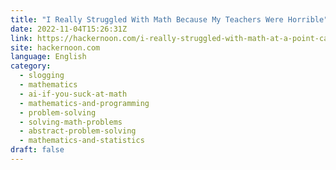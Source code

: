 ```yaml
---
title: "I Really Struggled With Math Because My Teachers Were Horrible"
date: 2022-11-04T15:26:31Z
link: https://hackernoon.com/i-really-struggled-with-math-at-a-point-cause-my-teachers-were-horrible?source=rss&utm_medium=RSS&utm_source=news.12bit.vn
site: hackernoon.com
language: English
category:
  - slogging
  - mathematics
  - ai-if-you-suck-at-math
  - mathematics-and-programming
  - problem-solving
  - solving-math-problems
  - abstract-problem-solving
  - mathematics-and-statistics
draft: false
---
```

